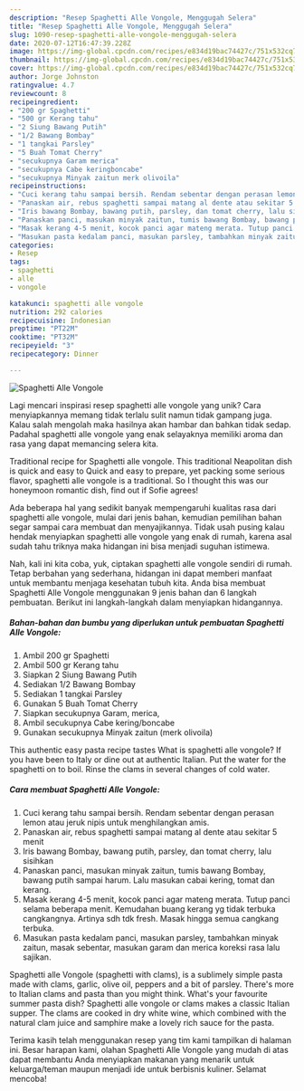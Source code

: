 ```yaml
---
description: "Resep Spaghetti Alle Vongole, Menggugah Selera"
title: "Resep Spaghetti Alle Vongole, Menggugah Selera"
slug: 1090-resep-spaghetti-alle-vongole-menggugah-selera
date: 2020-07-12T16:47:39.228Z
image: https://img-global.cpcdn.com/recipes/e834d19bac74427c/751x532cq70/spaghetti-alle-vongole-foto-resep-utama.jpg
thumbnail: https://img-global.cpcdn.com/recipes/e834d19bac74427c/751x532cq70/spaghetti-alle-vongole-foto-resep-utama.jpg
cover: https://img-global.cpcdn.com/recipes/e834d19bac74427c/751x532cq70/spaghetti-alle-vongole-foto-resep-utama.jpg
author: Jorge Johnston
ratingvalue: 4.7
reviewcount: 8
recipeingredient:
- "200 gr Spaghetti"
- "500 gr Kerang tahu"
- "2 Siung Bawang Putih"
- "1/2 Bawang Bombay"
- "1 tangkai Parsley"
- "5 Buah Tomat Cherry"
- "secukupnya Garam merica"
- "secukupnya Cabe keringboncabe"
- "secukupnya Minyak zaitun merk olivoila"
recipeinstructions:
- "Cuci kerang tahu sampai bersih. Rendam sebentar dengan perasan lemon atau jeruk nipis untuk menghilangkan amis."
- "Panaskan air, rebus spaghetti sampai matang al dente atau sekitar 5 menit"
- "Iris bawang Bombay, bawang putih, parsley, dan tomat cherry, lalu sisihkan"
- "Panaskan panci, masukan minyak zaitun, tumis bawang Bombay, bawang putih sampai harum. Lalu masukan cabai kering, tomat dan kerang."
- "Masak kerang 4-5 menit, kocok panci agar mateng merata. Tutup panci selama beberapa menit. Kemudahan buang kerang yg tidak terbuka cangkangnya. Artinya sdh tdk fresh. Masak hingga semua cangkang terbuka."
- "Masukan pasta kedalam panci, masukan parsley, tambahkan minyak zaitun, masak sebentar, masukan garam dan merica koreksi rasa lalu sajikan."
categories:
- Resep
tags:
- spaghetti
- alle
- vongole

katakunci: spaghetti alle vongole 
nutrition: 292 calories
recipecuisine: Indonesian
preptime: "PT22M"
cooktime: "PT32M"
recipeyield: "3"
recipecategory: Dinner

---
```



![Spaghetti Alle Vongole](https://img-global.cpcdn.com/recipes/e834d19bac74427c/751x532cq70/spaghetti-alle-vongole-foto-resep-utama.jpg)

Lagi mencari inspirasi resep spaghetti alle vongole yang unik? Cara menyiapkannya memang tidak terlalu sulit namun tidak gampang juga. Kalau salah mengolah maka hasilnya akan hambar dan bahkan tidak sedap. Padahal spaghetti alle vongole yang enak selayaknya memiliki aroma dan rasa yang dapat memancing selera kita.

Traditional recipe for Spaghetti alle vongole. This traditional Neapolitan dish is quick and easy to Quick and easy to prepare, yet packing some serious flavor, spaghetti alle vongole is a traditional. So I thought this was our honeymoon romantic dish, find out if Sofie agrees!

Ada beberapa hal yang sedikit banyak mempengaruhi kualitas rasa dari spaghetti alle vongole, mulai dari jenis bahan, kemudian pemilihan bahan segar sampai cara membuat dan menyajikannya. Tidak usah pusing kalau hendak menyiapkan spaghetti alle vongole yang enak di rumah, karena asal sudah tahu triknya maka hidangan ini bisa menjadi suguhan istimewa.


Nah, kali ini kita coba, yuk, ciptakan spaghetti alle vongole sendiri di rumah. Tetap berbahan yang sederhana, hidangan ini dapat memberi manfaat untuk membantu menjaga kesehatan tubuh kita. Anda bisa membuat Spaghetti Alle Vongole menggunakan 9 jenis bahan dan 6 langkah pembuatan. Berikut ini langkah-langkah dalam menyiapkan hidangannya.

<!--inarticleads1-->

##### Bahan-bahan dan bumbu yang diperlukan untuk pembuatan Spaghetti Alle Vongole:

1. Ambil 200 gr Spaghetti
1. Ambil 500 gr Kerang tahu
1. Siapkan 2 Siung Bawang Putih
1. Sediakan 1/2 Bawang Bombay
1. Sediakan 1 tangkai Parsley
1. Gunakan 5 Buah Tomat Cherry
1. Siapkan secukupnya Garam, merica,
1. Ambil secukupnya Cabe kering/boncabe
1. Gunakan secukupnya Minyak zaitun (merk olivoila)


This authentic easy pasta recipe tastes What is spaghetti alle vongole? If you have been to Italy or dine out at authentic Italian. Put the water for the spaghetti on to boil. Rinse the clams in several changes of cold water. 

<!--inarticleads2-->

##### Cara membuat Spaghetti Alle Vongole:

1. Cuci kerang tahu sampai bersih. Rendam sebentar dengan perasan lemon atau jeruk nipis untuk menghilangkan amis.
1. Panaskan air, rebus spaghetti sampai matang al dente atau sekitar 5 menit
1. Iris bawang Bombay, bawang putih, parsley, dan tomat cherry, lalu sisihkan
1. Panaskan panci, masukan minyak zaitun, tumis bawang Bombay, bawang putih sampai harum. Lalu masukan cabai kering, tomat dan kerang.
1. Masak kerang 4-5 menit, kocok panci agar mateng merata. Tutup panci selama beberapa menit. Kemudahan buang kerang yg tidak terbuka cangkangnya. Artinya sdh tdk fresh. Masak hingga semua cangkang terbuka.
1. Masukan pasta kedalam panci, masukan parsley, tambahkan minyak zaitun, masak sebentar, masukan garam dan merica koreksi rasa lalu sajikan.


Spaghetti alle Vongole (spaghetti with clams), is a sublimely simple pasta made with clams, garlic, olive oil, peppers and a bit of parsley. There&#39;s more to Italian clams and pasta than you might think. What&#39;s your favourite summer pasta dish? Spaghetti alle vongole or clams makes a classic Italian supper. The clams are cooked in dry white wine, which combined with the natural clam juice and samphire make a lovely rich sauce for the pasta. 

Terima kasih telah menggunakan resep yang tim kami tampilkan di halaman ini. Besar harapan kami, olahan Spaghetti Alle Vongole yang mudah di atas dapat membantu Anda menyiapkan makanan yang menarik untuk keluarga/teman maupun menjadi ide untuk berbisnis kuliner. Selamat mencoba!
